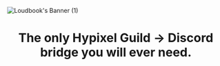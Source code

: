 
![Loudbook's Banner (1)](https://user-images.githubusercontent.com/51384418/182045705-03f7f3f5-0428-4e91-b0a4-1cf32634fef6.png)
<div align="center"> <h1 align="center"> The only Hypixel Guild -> Discord bridge you will ever need. </h1> </div>

